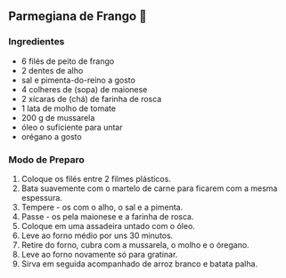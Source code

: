## Parmegiana de Frango :chicken:

### Ingredientes

- 6 filés de peito de frango
- 2 dentes de alho
- sal e pimenta-do-reino a gosto
- 4 colheres de (sopa) de maionese
- 2 xícaras de (chá) de farinha de rosca
- 1 lata de molho de tomate
- 200 g de mussarela
- óleo o suficiente para untar
- orégano a gosto

### Modo de Preparo 

1. Coloque os filés entre 2 filmes plásticos.
2. Bata suavemente com o martelo de carne para ficarem com a mesma espessura.
3. Tempere - os com o alho, o sal e a pimenta.
4. Passe - os pela maionese e a farinha de rosca.
5. Coloque em uma assadeira untado com o óleo.
6. Leve ao forno médio por uns 30 minutos.
7. Retire do forno, cubra com a mussarela, o molho e o óregano.
8. Leve ao forno novamente só para gratinar.
9. Sirva em seguida acompanhado de arroz branco e batata palha.